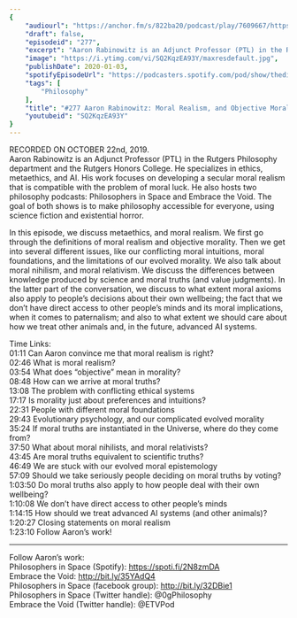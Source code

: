 ```yaml
---
{
	"audiourl": "https://anchor.fm/s/822ba20/podcast/play/7609667/https%3A%2F%2Fd3ctxlq1ktw2nl.cloudfront.net%2Fproduction%2F2019-9-25%2F30945579-44100-2-bae5fc8123fbd.m4a",
	"draft": false,
	"episodeid": "277",
	"excerpt": "Aaron Rabinowitz is an Adjunct Professor (PTL) in the Rutgers Philosophy department and the Rutgers Honors College. He specializes in ethics, metaethics, and AI. His work focuses on developing a secular moral realism that is compatible with the problem of moral luck. He also hosts two philosophy podcasts: Philosophers in Space and Embrace the Void. The goal of both shows is to make philosophy accessible for everyone, using science fiction and existential horror.",
	"image": "https://i.ytimg.com/vi/SQ2KqzEA93Y/maxresdefault.jpg",
	"publishDate": 2020-01-03,
	"spotifyEpisodeUrl": "https://podcasters.spotify.com/pod/show/thedissenter/episodes/277-Aaron-Rabinowitz-Moral-Realism--and-Objective-Morality-e86ns3",
	"tags": [
		"Philosophy"
	],
	"title": "#277 Aaron Rabinowitz: Moral Realism, and Objective Morality",
	"youtubeid": "SQ2KqzEA93Y"
}
---
```

RECORDED ON OCTOBER 22nd, 2019.  
Aaron Rabinowitz is an Adjunct Professor (PTL) in the Rutgers Philosophy department and the Rutgers Honors College. He specializes in ethics, metaethics, and AI. His work focuses on developing a secular moral realism that is compatible with the problem of moral luck. He also hosts two philosophy podcasts: Philosophers in Space and Embrace the Void. The goal of both shows is to make philosophy accessible for everyone, using science fiction and existential horror.

In this episode, we discuss metaethics, and moral realism. We first go through the definitions of moral realism and objective morality. Then we get into several different issues, like our conflicting moral intuitions, moral foundations, and the limitations of our evolved morality. We also talk about moral nihilism, and moral relativism. We discuss the differences between knowledge produced by science and moral truths (and value judgments). In the latter part of the conversation, we discuss to what extent moral axioms also apply to people’s decisions about their own wellbeing; the fact that we don’t have direct access to other people’s minds and its moral implications, when it comes to paternalism; and also to what extent we should care about how we treat other animals and, in the future, advanced AI systems.

Time Links:  
<time>01:11</time> Can Aaron convince me that moral realism is right?  
<time>02:46</time> What is moral realism?  
<time>03:54</time> What does “objective” mean in morality?   
<time>08:48</time> How can we arrive at moral truths?   
<time>13:08</time> The problem with conflicting ethical systems  
<time>17:17</time> Is morality just about preferences and intuitions?   
<time>22:31</time> People with different moral foundations  
<time>29:43</time> Evolutionary psychology, and our complicated evolved morality  
<time>35:24</time> If moral truths are instantiated in the Universe, where do they come from?  
<time>37:50</time> What about moral nihilists, and moral relativists?  
<time>43:45</time> Are moral truths equivalent to scientific truths?  
<time>46:49</time> We are stuck with our evolved moral epistemology  
<time>57:09</time> Should we take seriously people deciding on moral truths by voting?  
<time>1:03:50</time> Do moral truths also apply to how people deal with their own wellbeing?  
<time>1:10:08</time> We don’t have direct access to other people’s minds  
<time>1:14:15</time> How should we treat advanced AI systems (and other animals)?  
<time>1:20:27</time> Closing statements on moral realism   
<time>1:23:10</time> Follow Aaron’s work!

---

Follow Aaron’s work:  
Philosophers in Space (Spotify): https://spoti.fi/2N8zmDA  
Embrace the Void: http://bit.ly/35YAdQ4  
Philosophers in Space (facebook group): http://bit.ly/32DBie1  
Philosophers in Space (Twitter handle): @0gPhilosophy  
Embrace the Void (Twitter handle): @ETVPod
